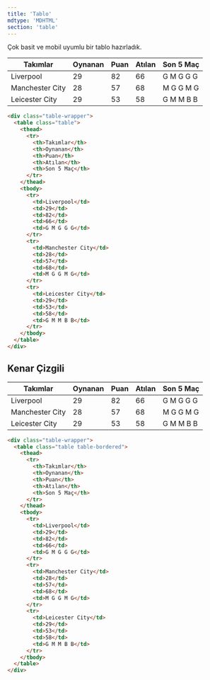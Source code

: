 ```yaml
---
title: 'Tablo'
mdtype: 'MDHTML'
section: 'table'
---
```


Çok basit ve mobil uyumlu bir tablo hazırladık.

<div class="gra-s-wrapper">
  <div class="table-wrapper">
    <table class="table">
      <thead>
        <tr>
          <th>Takımlar</th>
          <th>Oynanan</th>
          <th>Puan</th>
          <th>Atılan</th>
          <th>Son 5 Maç</th>
        </tr>
      </thead>
      <tbody>
        <tr>
          <td>Liverpool</td>
          <td>29</td>
          <td>82</td>
          <td>66</td>
          <td>G M G G G</td>
        </tr>
        <tr>
          <td>Manchester City</td>
          <td>28</td>
          <td>57</td>
          <td>68</td>
          <td>M G G M G</td>
        </tr>
        <tr>
          <td>Leicester City</td>
          <td>29</td>
          <td>53</td>
          <td>58</td>
          <td>G M M B B</td>
        </tr>
      </tbody>
    </table>
  </div>
</div>

```html
<div class="table-wrapper">
  <table class="table">
    <thead>
      <tr>
        <th>Takımlar</th>
        <th>Oynanan</th>
        <th>Puan</th>
        <th>Atılan</th>
        <th>Son 5 Maç</th>
      </tr>
    </thead>
    <tbody>
      <tr>
        <td>Liverpool</td>
        <td>29</td>
        <td>82</td>
        <td>66</td>
        <td>G M G G G</td>
      </tr>
      <tr>
        <td>Manchester City</td>
        <td>28</td>
        <td>57</td>
        <td>68</td>
        <td>M G G M G</td>
      </tr>
      <tr>
        <td>Leicester City</td>
        <td>29</td>
        <td>53</td>
        <td>58</td>
        <td>G M M B B</td>
      </tr>
    </tbody>
  </table>
</div>
```

## Kenar Çizgili

<div class="gra-s-wrapper">
  <div class="table-wrapper">
    <table class="table table-bordered">
      <thead>
        <tr>
          <th>Takımlar</th>
          <th>Oynanan</th>
          <th>Puan</th>
          <th>Atılan</th>
          <th>Son 5 Maç</th>
        </tr>
      </thead>
      <tbody>
        <tr>
          <td>Liverpool</td>
          <td>29</td>
          <td>82</td>
          <td>66</td>
          <td>G M G G G</td>
        </tr>
        <tr>
          <td>Manchester City</td>
          <td>28</td>
          <td>57</td>
          <td>68</td>
          <td>M G G M G</td>
        </tr>
        <tr>
          <td>Leicester City</td>
          <td>29</td>
          <td>53</td>
          <td>58</td>
          <td>G M M B B</td>
        </tr>
      </tbody>
    </table>
  </div>
</div>

```html
<div class="table-wrapper">
  <table class="table table-bordered">
    <thead>
      <tr>
        <th>Takımlar</th>
        <th>Oynanan</th>
        <th>Puan</th>
        <th>Atılan</th>
        <th>Son 5 Maç</th>
      </tr>
    </thead>
    <tbody>
      <tr>
        <td>Liverpool</td>
        <td>29</td>
        <td>82</td>
        <td>66</td>
        <td>G M G G G</td>
      </tr>
      <tr>
        <td>Manchester City</td>
        <td>28</td>
        <td>57</td>
        <td>68</td>
        <td>M G G M G</td>
      </tr>
      <tr>
        <td>Leicester City</td>
        <td>29</td>
        <td>53</td>
        <td>58</td>
        <td>G M M B B</td>
      </tr>
    </tbody>
  </table>
</div>
```
